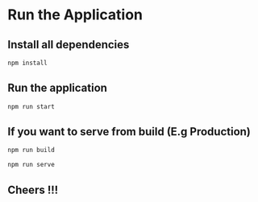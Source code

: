 # Run the Application

## Install all dependencies

```bash
npm install
```

## Run the application

```bash
npm run start
```

## If you want to serve from build (E.g Production)

```bash
npm run build
```

```bash
npm run serve
```

## Cheers !!!
